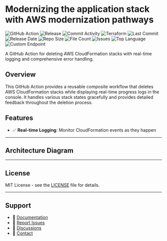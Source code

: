 # Modernizing the application stack with AWS modernization pathways

![GitHub Action](https://img.shields.io/badge/GitHub-Action-blue?logo=github)&nbsp;![Release](https://github.com/subhamay-bhattacharyya/3502-migration-tf/actions/workflows/release.yaml/badge.svg)&nbsp;![Commit Activity](https://img.shields.io/github/commit-activity/t/subhamay-bhattacharyya/3502-migration-tf)&nbsp;![Terraform](https://img.shields.io/badge/AWS-Terraform-orange?logo=amazonaws)&nbsp;![Last Commit](https://img.shields.io/github/last-commit/subhamay-bhattacharyya/3502-migration-tf)&nbsp;![Release Date](https://img.shields.io/github/release-date/subhamay-bhattacharyya/3502-migration-tf)&nbsp;![Repo Size](https://img.shields.io/github/repo-size/subhamay-bhattacharyya/3502-migration-tf)&nbsp;![File Count](https://img.shields.io/github/directory-file-count/subhamay-bhattacharyya/3502-migration-tf)&nbsp;![Issues](https://img.shields.io/github/issues/subhamay-bhattacharyya/3502-migration-tf)&nbsp;![Top Language](https://img.shields.io/github/languages/top/subhamay-bhattacharyya/3502-migration-tf)&nbsp;![Custom Endpoint](https://img.shields.io/endpoint?url=https://gist.githubusercontent.com/bsubhamay/74eb81f289cffbb76f7039101e8578ee/raw/3502-migration-tf.json?)


A GitHub Action for deleting AWS CloudFormation stacks with real-time logging and comprehensive error handling.

## Overview

This GitHub Action provides a reusable composite workflow that deletes AWS CloudFormation stacks while displaying real-time progress logs in the console. It handles various stack states gracefully and provides detailed feedback throughout the deletion process.

## Features

- ✅ **Real-time Logging**: Monitor CloudFormation events as they happen

---

## Architecture Diagram


---

## License

MIT License - see the [LICENSE](LICENSE) file for details.

---

## Support

- 📖 [Documentation](https://github.com/subhamay-bhattacharyya/3502-migration-tf/wiki)
- 🐛 [Report Issues](https://github.com/subhamay-bhattacharyya/3502-migration-tf/issues)
- 💬 [Discussions](https://github.com/subhamay-bhattacharyya/3502-migration-tf/discussions)
- 📧 [Contact](mailto:support@subhamay.aws@gmail.com)